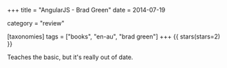 +++
title = "AngularJS - Brad Green"
date = 2014-07-19

category = "review"

[taxonomies]
tags = ["books", "en-au", "brad green"]
+++
{{ stars(stars=2) }}

Teaches the basic, but it's really out of date.
